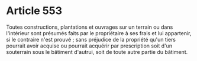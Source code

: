 # Article 553

Toutes constructions, plantations et ouvrages sur un terrain ou dans l'intérieur sont présumés faits par le propriétaire à ses frais et lui appartenir, si le contraire n'est prouvé ; sans préjudice de la propriété qu'un tiers pourrait avoir acquise ou pourrait acquérir par prescription soit d'un souterrain sous le bâtiment d'autrui, soit de toute autre partie du bâtiment.
